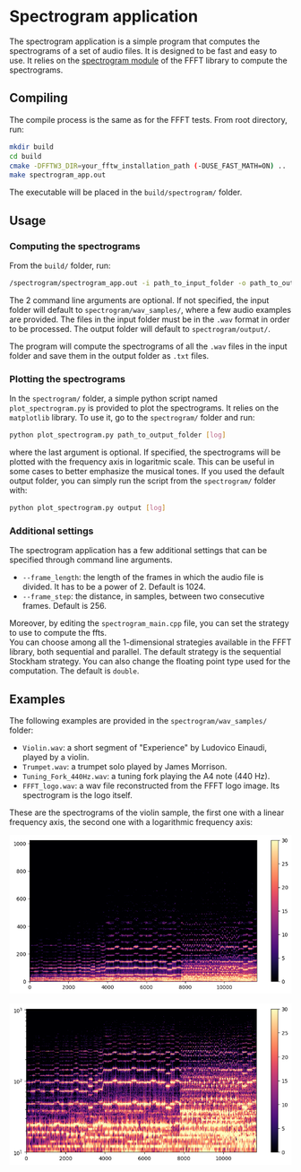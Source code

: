# Spectrogram application

The spectrogram application is a simple program that computes the spectrograms of a set of audio files. It is designed to be fast and easy to use. It relies on the [spectrogram module](../ffft/src/spectrogram/) of the FFFT library to compute the spectrograms.

## Compiling

The compile process is the same as for the FFFT tests. From root directory, run:

```bash
mkdir build
cd build
cmake -DFFTW3_DIR=your_fftw_installation_path (-DUSE_FAST_MATH=ON) ..
make spectrogram_app.out
```

The executable will be placed in the `build/spectrogram/` folder.

## Usage
### Computing the spectrograms
From the `build/` folder, run:
```bash
/spectrogram/spectrogram_app.out -i path_to_input_folder -o path_to_output_folder
```

The 2 command line arguments are optional. If not specified, the input folder will default to `spectrogram/wav_samples/`, where a few audio examples are provided. The files in the input folder must be in the `.wav` format in order to be processed. The output folder will default to `spectrogram/output/`.

The program will compute the spectrograms of all the `.wav` files in the input folder and save them in the output folder as `.txt` files.

### Plotting the spectrograms
In the `spectrogram/` folder, a simple python script named `plot_spectrogram.py` is provided to plot the spectrograms. It relies on the `matplotlib` library. To use it, go to the `spectrogram/` folder and run:
```bash
python plot_spectrogram.py path_to_output_folder [log]
```
where the last argument is optional. If specified, the spectrograms will be plotted with the frequency axis in logaritmic scale. This can be useful in some cases to better emphasize the musical tones.
If you used the default output folder, you can simply run the script from the `spectrogram/` folder with:
```bash
python plot_spectrogram.py output [log]
```

### Additional settings
The spectrogram application has a few additional settings that can be specified through command line arguments.
- `--frame_length`: the length of the frames in which the audio file is divided. It has to be a power of 2. Default is 1024.
- `--frame_step`: the distance, in samples, between two consecutive frames. Default is 256.

Moreover, by editing the `spectrogram_main.cpp` file, you can set the strategy to use to compute the ffts.  
You can choose among all the 1-dimensional strategies available in the FFFT library, both sequential and parallel. The default strategy is the sequential Stockham strategy.
You can also change the floating point type used for the computation. The default is `double`.

## Examples
The following examples are provided in the `spectrogram/wav_samples/` folder:
- `Violin.wav`: a short segment of "Experience" by Ludovico Einaudi, played by a violin.
- `Trumpet.wav`: a trumpet solo played by James Morrison.
- `Tuning_Fork_440Hz.wav`: a tuning fork playing the A4 note (440 Hz).
- `FFFT_logo.wav`: a wav file reconstructed from the FFFT logo image. Its spectrogram is the logo itself. 

These are the spectrograms of the violin sample, the first one with a linear frequency axis, the second one with a logarithmic frequency axis:

![Violin spectrogram](assets/violin_readme.png)

![Violin spectrogram logarithmic](assets/violin_log_readme.png)

